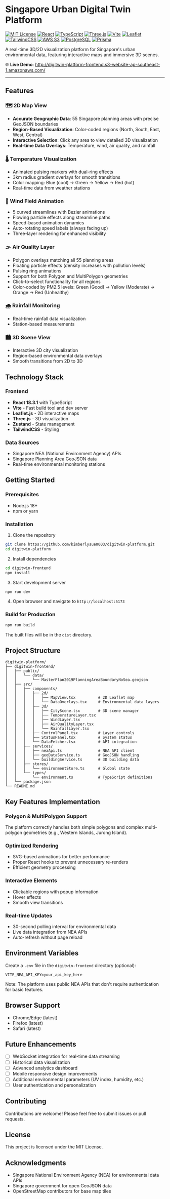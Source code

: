 # Singapore Urban Digital Twin Platform

[![MIT License](https://img.shields.io/badge/License-MIT-green.svg)](https://choosealicense.com/licenses/mit/)
[![React](https://img.shields.io/badge/React-19.1.1-61DAFB?logo=react&logoColor=white)](https://reactjs.org/)
[![TypeScript](https://img.shields.io/badge/TypeScript-5.9.3-3178C6?logo=typescript&logoColor=white)](https://www.typescriptlang.org/)
[![Three.js](https://img.shields.io/badge/Three.js-0.180.0-000000?logo=three.js&logoColor=white)](https://threejs.org/)
[![Vite](https://img.shields.io/badge/Vite-7.1.7-646CFF?logo=vite&logoColor=white)](https://vitejs.dev/)
[![Leaflet](https://img.shields.io/badge/Leaflet-1.9.4-199900?logo=leaflet&logoColor=white)](https://leafletjs.com/)
[![TailwindCSS](https://img.shields.io/badge/Tailwind-4.1.14-06B6D4?logo=tailwindcss&logoColor=white)](https://tailwindcss.com/)
[![AWS S3](https://img.shields.io/badge/AWS-S3-FF9900?logo=amazonaws&logoColor=white)](https://aws.amazon.com/s3/)
[![PostgreSQL](https://img.shields.io/badge/PostgreSQL-16-4169E1?logo=postgresql&logoColor=white)](https://www.postgresql.org/)
[![Prisma](https://img.shields.io/badge/Prisma-6.16.3-2D3748?logo=prisma&logoColor=white)](https://www.prisma.io/)

A real-time 3D/2D visualization platform for Singapore's urban environmental data, featuring interactive maps and immersive 3D scenes.

🌐 **Live Demo**: http://digitwin-platform-frontend.s3-website-ap-southeast-1.amazonaws.com/

---

## Features

### 🗺️ 2D Map View
- **Accurate Geographic Data**: 55 Singapore planning areas with precise GeoJSON boundaries
- **Region-Based Visualization**: Color-coded regions (North, South, East, West, Central)
- **Interactive Selection**: Click any area to view detailed 3D visualization
- **Real-time Data Overlays**: Temperature, wind, air quality, and rainfall

### 🌡️ Temperature Visualization
- Animated pulsing markers with dual-ring effects
- 3km radius gradient overlays for smooth transitions
- Color mapping: Blue (cool) → Green → Yellow → Red (hot)
- Real-time data from weather stations

### 💨 Wind Field Animation
- 5 curved streamlines with Bezier animations
- Flowing particle effects along streamline paths
- Speed-based animation dynamics
- Auto-rotating speed labels (always facing up)
- Three-layer rendering for enhanced visibility

### 🌫️ Air Quality Layer
- Polygon overlays matching all 55 planning areas
- Floating particle effects (density increases with pollution levels)
- Pulsing ring animations
- Support for both Polygon and MultiPolygon geometries
- Click-to-select functionality for all regions
- Color-coded by PM2.5 levels: Green (Good) → Yellow (Moderate) → Orange → Red (Unhealthy)

### 🌧️ Rainfall Monitoring
- Real-time rainfall data visualization
- Station-based measurements

### 🏙️ 3D Scene View
- Interactive 3D city visualization
- Region-based environmental data overlays
- Smooth transitions from 2D to 3D

## Technology Stack

### Frontend
- **React 18.3.1** with TypeScript
- **Vite** - Fast build tool and dev server
- **Leaflet.js** - 2D interactive maps
- **Three.js** - 3D visualization
- **Zustand** - State management
- **TailwindCSS** - Styling

### Data Sources
- Singapore NEA (National Environment Agency) APIs
- Singapore Planning Area GeoJSON data
- Real-time environmental monitoring stations

## Getting Started

### Prerequisites
- Node.js 18+
- npm or yarn

### Installation

1. Clone the repository
```bash
git clone https://github.com/kimberlysue0003/digitwin-platform.git
cd digitwin-platform
```

2. Install dependencies
```bash
cd digitwin-frontend
npm install
```

3. Start development server
```bash
npm run dev
```

4. Open browser and navigate to `http://localhost:5173`

### Build for Production

```bash
npm run build
```

The built files will be in the `dist` directory.

## Project Structure

```
digitwin-platform/
├── digitwin-frontend/
│   ├── public/
│   │   └── data/
│   │       └── MasterPlan2019PlanningAreaBoundaryNoSea.geojson
│   ├── src/
│   │   ├── components/
│   │   │   ├── 2d/
│   │   │   │   ├── MapView.tsx          # 2D Leaflet map
│   │   │   │   └── DataOverlays.tsx     # Environmental data layers
│   │   │   ├── 3d/
│   │   │   │   ├── CityScene.tsx        # 3D scene manager
│   │   │   │   ├── TemperatureLayer.tsx
│   │   │   │   ├── WindLayer.tsx
│   │   │   │   ├── AirQualityLayer.tsx
│   │   │   │   └── RainfallLayer.tsx
│   │   │   ├── ControlPanel.tsx         # Layer controls
│   │   │   ├── StatusPanel.tsx          # System status
│   │   │   └── DataFetcher.tsx          # API integration
│   │   ├── services/
│   │   │   ├── neaApi.ts                # NEA API client
│   │   │   ├── geoDataService.ts        # GeoJSON handling
│   │   │   └── buildingService.ts       # 3D building data
│   │   ├── stores/
│   │   │   └── environmentStore.ts      # Global state
│   │   └── types/
│   │       └── environment.ts           # TypeScript definitions
│   └── package.json
└── README.md
```

## Key Features Implementation

### Polygon & MultiPolygon Support
The platform correctly handles both simple polygons and complex multi-polygon geometries (e.g., Western Islands, Jurong Island).

### Optimized Rendering
- SVG-based animations for better performance
- Proper React hooks to prevent unnecessary re-renders
- Efficient geometry processing

### Interactive Elements
- Clickable regions with popup information
- Hover effects
- Smooth view transitions

### Real-time Updates
- 30-second polling interval for environmental data
- Live data integration from NEA APIs
- Auto-refresh without page reload

## Environment Variables

Create a `.env` file in the `digitwin-frontend` directory (optional):

```env
VITE_NEA_API_KEY=your_api_key_here
```

Note: The platform uses public NEA APIs that don't require authentication for basic features.

## Browser Support

- Chrome/Edge (latest)
- Firefox (latest)
- Safari (latest)

## Future Enhancements

- [ ] WebSocket integration for real-time data streaming
- [ ] Historical data visualization
- [ ] Advanced analytics dashboard
- [ ] Mobile responsive design improvements
- [ ] Additional environmental parameters (UV index, humidity, etc.)
- [ ] User authentication and personalization

## Contributing

Contributions are welcome! Please feel free to submit issues or pull requests.

## License

This project is licensed under the MIT License.

## Acknowledgments

- Singapore National Environment Agency (NEA) for environmental data APIs
- Singapore government for open GeoJSON data
- OpenStreetMap contributors for base map tiles
